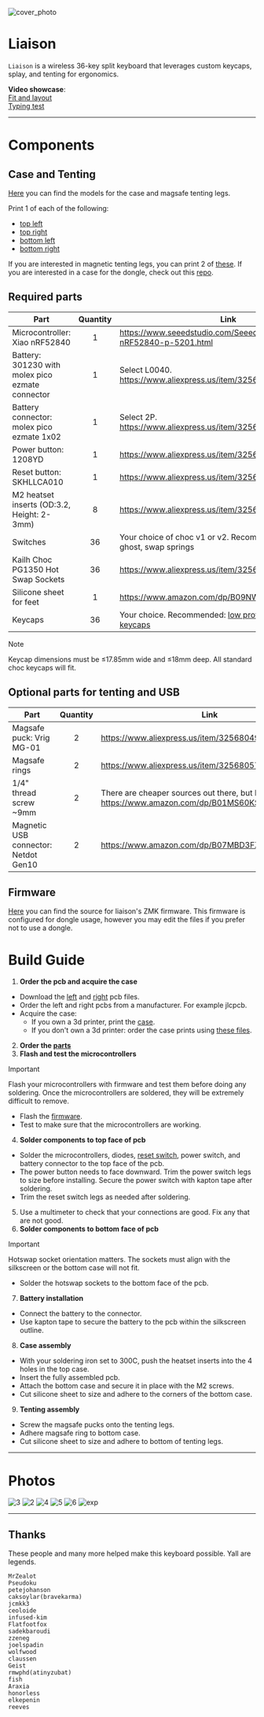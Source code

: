 ![cover_photo](photos/1.jpg)

# Liaison
`Liaison` is a wireless 36-key split keyboard that leverages custom keycaps, splay, and tenting for ergonomics.

**Video showcase**:  
[Fit and layout](https://vimeo.com/1022366207)  
[Typing test](https://vimeo.com/1022366241)

***

# Components

## Case and Tenting
[Here](case) you can find the models for the case and magsafe tenting legs.

Print 1 of each of the following:
* [top left](case/case_top_left.step)
* [top right](case/case_top_right.step)
* [bottom left](case/case_bottom_left.step)
* [bottom right](case/case_bottom_right.step)

If you are interested in magnetic tenting legs, you can print 2 of [these](case/magsafe_tenting_leg).
If you are interested in a case for the dongle, check out this [repo](https://github.com/dohn-joh/dongle-zmk).

## Required parts
|Part|Quantity|Link|
|-|:-:|-|
|Microcontroller: Xiao nRF52840|1|https://www.seeedstudio.com/Seeed-XIAO-BLE-nRF52840-p-5201.html|
|Battery: 301230 with molex pico ezmate connector|1|Select L0040. https://www.aliexpress.us/item/3256802674181210.html|
|Battery connector: molex pico ezmate 1x02|1|Select 2P. https://www.aliexpress.us/item/3256805726980487.html|
|Power button: 1208YD|1|https://www.aliexpress.us/item/3256801267126259.html|
|Reset button: SKHLLCA010|1|https://www.aliexpress.us/item/3256805176534062.html|
|M2 heatset inserts (OD:3.2, Height: 2-3mm)|8|https://www.aliexpress.us/item/3256804856964661.html|
|Switches|36|Your choice of choc v1 or v2. Recommended: Lofree ghost, swap springs|
|Kailh Choc PG1350 Hot Swap Sockets|36|https://www.aliexpress.us/item/3256803687338432.html|
|Silicone sheet for feet|1|https://www.amazon.com/dp/B09NW63JLC|
|Keycaps|36|Your choice. Recommended: [low profile DES](https://github.com/dohn-joh/PseudoMakeMeKeyCapProfiles) + [lever keycaps](https://github.com/dohn-joh/keycaps)|

> [!NOTE]
> Keycap dimensions must be ≤17.85mm wide and ≤18mm deep. All standard choc keycaps will fit.

## Optional parts for tenting and USB
|Part|Quantity|Link|
|-|:-:|-|
|Magsafe puck: Vrig MG-01|2|https://www.aliexpress.us/item/3256804940825578.html|
|Magsafe rings|2|https://www.aliexpress.us/item/3256805759445725.html|
|1/4" thread screw ~9mm|2|There are cheaper sources out there, but here is a link: https://www.amazon.com/dp/B01MS60KSY|
|Magnetic USB connector: Netdot Gen10|2|https://www.amazon.com/dp/B07MBD3FZD|

## Firmware
[Here](https://github.com/dohn-joh/liaison-zmk-module) you can find the source for liaison's ZMK firmware. This firmware is configured for dongle usage, however you may edit the files if you prefer not to use a dongle.

# Build Guide

1. **Order the pcb and acquire the case**
* Download the [left](ergogen/output/pcbs/production/Left_v1.0.0.zip) and [right](ergogen/output/pcbs/production/Right_v1.0.0.zip) pcb files.
* Order the left and right pcbs from a manufacturer. For example jlcpcb.
* Acquire the case:
    * If you own a 3d printer, print the [case](README.md#case-and-tenting).
    * If you don't own a 3d printer: order the case prints using [these files](README.md#case-and-tenting).
2. **Order the [parts](README.md#required-parts)**
3. **Flash and test the microcontrollers**
> [!IMPORTANT]
> Flash your microcontrollers with firmware and test them before doing any soldering. Once the microcontrollers are soldered, they will be extremely difficult to remove.
* Flash the [firmware](https://github.com/dohn-joh/liaison-zmk-module).
* Test to make sure that the microcontrollers are working.
4. **Solder components to top face of pcb**
* Solder the microcontrollers, diodes, [reset switch](https://github.com/GEIGEIGEIST/TOTEM/blob/main/docs/buildguide.md#reset-switches), power switch, and battery connector to the top face of the pcb.
* The power button needs to face downward. Trim the power switch legs to size before installing. Secure the power switch with kapton tape after soldering.
* Trim the reset switch legs as needed after soldering.
5. Use a multimeter to check that your connections are good. Fix any that are not good.
6. **Solder components to bottom face of pcb**
> [!IMPORTANT]
> Hotswap socket orientation matters. The sockets must align with the silkscreen or the bottom case will not fit.
* Solder the hotswap sockets to the bottom face of the pcb.
7. **Battery installation**
* Connect the battery to the connector.
* Use kapton tape to secure the battery to the pcb within the silkscreen outline.
8. **Case assembly**
* With your soldering iron set to 300C, push the heatset inserts into the 4 holes in the top case.
* Insert the fully assembled pcb.
* Attach the bottom case and secure it in place with the M2 screws.
* Cut silicone sheet to size and adhere to the corners of the bottom case.
9. **Tenting assembly**
* Screw the magsafe pucks onto the tenting legs.
* Adhere magsafe ring to bottom case.
* Cut silicone sheet to size and adhere to bottom of tenting legs.

***

# Photos

![3](photos/3.jpg)
![2](photos/2.jpg)
![4](photos/4.jpg)
![5](photos/5.jpg)
![6](photos/6.png)
![exp](photos/exp.png)

***

## Thanks
These people and many more helped make this keyboard possible. Yall are legends.
```
MrZealot
Pseudoku
petejohanson
caksoylar(bravekarma)
jcmkk3
ceoloide
infused-kim
Flatfootfox
sadekbaroudi
zzeneg
joelspadin
wolfwood
claussen
Geist
rmwphd(atinyzubat)
fish
Araxia
honorless
elkepenin
reeves
```

